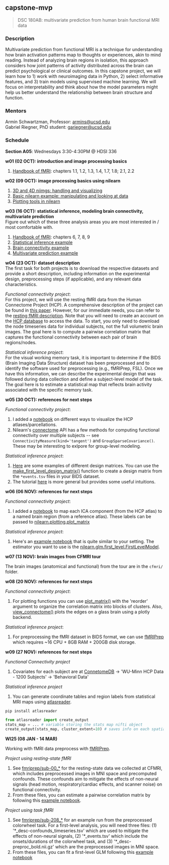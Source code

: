 ## capstone-mvp
> DSC 180AB: multivariate prediction from human brain functional MRI data

### Description
Multivariate prediction from functional MRI is a technique for understanding how brain activation patterns map to thoughts or experiences, akin to mind reading. Instead of analyzing brain regions in isolation, this approach considers how joint patterns of activity distributed across the brain can predict psychological or clinical outcomes. In this capstone project, we will learn how to 1) work with neuroimaging data in Python, 2) select informative features, and 3) train models using supervised machine learning. We will focus on interpretability and think about how the model parameters might help us better understand the relationship between brain structure and function.

### Mentors
Armin Schwartzman, Professor: armins@ucsd.edu  
Gabriel Riegner, PhD student: gariegner@ucsd.edu

### Schedule
**Section A05**: Wednesdays 3:30-4:30PM @ HDSI 336

**w01 (02 OCT): introduction and image processing basics**
1. [Handbook of fMRI](https://www.cs.mtsu.edu/~xyang/fMRIHandBook.pdf): chapters 1.1, 1.2, 1.3, 1.4, 1.7, 1.8; 2.1, 2.2

**w02 (09 OCT): image processing basics using nilearn**
1. [3D and 4D niimgs: handling and visualizing](https://nilearn.github.io/stable/auto_examples/00_tutorials/plot_3d_and_4d_niimg.html#sphx-glr-auto-examples-00-tutorials-plot-3d-and-4d-niimg-py)
2. [Basic nilearn example: manipulating and looking at data](https://nilearn.github.io/stable/auto_examples/00_tutorials/plot_nilearn_101.html#basic-nilearn-example-manipulating-and-looking-at-data)
3. [Plotting tools in nilearn](https://nilearn.github.io/stable/auto_examples/01_plotting/plot_demo_plotting.html)

**w03 (16 OCT): statistical inference, modeling brain connectivity, multivariate prediction**  
Figure out which of these three analysis areas you are most interested in / most comfortable with.
1. [Handbook of fMRI](https://www.cs.mtsu.edu/~xyang/fMRIHandBook.pdf): chapters 6, 7, 8, 9
2. [Statistical inference example](https://nilearn.github.io/stable/auto_examples/04_glm_first_level/plot_bids_features.html)
3. [Brain connectivity example](https://nilearn.github.io/stable/auto_examples/03_connectivity/plot_sphere_based_connectome.html)
4. [Multivariate prediction example](https://nilearn.github.io/stable/auto_examples/00_tutorials/plot_decoding_tutorial.html#sphx-glr-auto-examples-00-tutorials-plot-decoding-tutorial-py)

**w04 (23 OCT): dataset description**  
The first task for both projects is to download the respective datasets and provide a short description, including information on the experimental design, preprocessing steps (if applicable), and any relevant data characteristics. 

*Functional connectivity project*:  
For this project, we will use the resting fMRI data from the Human Connectome Project (HCP). A comprehensive description of the project can be found in [this paper](https://pmc.ncbi.nlm.nih.gov/articles/PMC3724347/). However, for our immediate needs, you can refer to the [resting fMRI description](https://www.humanconnectome.org/storage/app/media/documentation/s1200/HCP1200-DenseConnectome+PTN+Appendix-July2017.pdf). Note that you will need to create an account on the [HCP database](https://db.humanconnectome.org/app/template/Login.vm;jsessionid=67A8B8766DEEA4CF0597C483C9203BE2) to access the data. To start, you only need to download the node timeseries data for individual subjects, not the full volumetric brain images. The goal here is to compute a pairwise correlation matrix that captures the functional connectivity between each pair of brain regions/nodes.

*Statistical inference project*:  
For the visual working memory task, it is important to determine if the BIDS (Brain Imaging Data Structure) dataset has been preprocessed and to identify the software used for preprocessing (e.g., fMRIPrep, FSL). Once we have this information, we can describe the experimental design that was followed during data collection and define a subject-level model of the task. The goal here is to estimate a statistical map that reflects brain activity associated with the specific memory task.

**w05 (30 OCT): references for next steps**

*Functional connectivity project*:  
1. I added a [notebook](notebooks/nregions-100_hcp.ipynb) on different ways to visualize the HCP atlases/parcellations. 
2. Nilearn's [connectome](https://nilearn.github.io/stable/modules/connectome.html) API has a few methods for computing functional connectivity over multiple subjects -- see `ConnectivityMeasure(kind='tangent')` and `GroupSparseCovariance()`. These may be interesting to exlpore for group-level modeling.


*Statistical inference project*:  
1. [Here](https://nilearn.github.io/stable/auto_examples/04_glm_first_level/plot_design_matrix.html#examples-of-design-matrices) are some examples of different design matrices. You can use the [make_first_level_design_matrix()](https://nilearn.github.io/stable/modules/generated/nilearn.glm.first_level.make_first_level_design_matrix.html#nilearn.glm.first_level.make_first_level_design_matrix) function to create a design matrix from the `*events.tsv` files in your BIDS dataset.
2. The tutorial [here](https://nilearn.github.io/stable/glm/glm_intro.html) is more general but provides some useful intuitions.

**w06 (06 NOV): references for next steps**

*Functional connectivity project*:  
1. I added a [notebook](notebooks/nregions-100_atlasreader.ipynb) to map each ICA component (from the HCP atlas) to a named brain region (from a reference atlas). These labels can be passed to [nilearn.plotting.plot_matrix](https://nilearn.github.io/dev/modules/generated/nilearn.plotting.plot_matrix.html#nilearn.plotting.plot_matrix)

*Statistical inference project*:  
1. Here's an [example notebook](https://nilearn.github.io/dev/auto_examples/04_glm_first_level/plot_spm_multimodal_faces.html) that is quite similar to your setting. The estimator you want to use is the [nilearn.glm.first_level.FirstLevelModel](https://nilearn.github.io/dev/modules/generated/nilearn.glm.first_level.FirstLevelModel.html#nilearn.glm.first_level.FirstLevelModel).

**w07 (13 NOV): brain images from CFMRI tour**  

The brain images (anatomical and functional) from the tour are in the `cfmri/` folder.

**w08 (20 NOV): references for next steps**

*Functional connectivity project*:
1. For plotting functions you can use [plot_matrix()](https://nilearn.github.io/stable/modules/generated/nilearn.plotting.plot_matrix.html#nilearn.plotting.plot_matrix) with the 'reorder' argument to organize the correlation matrix into blocks of clusters. Also, [view_connectome()](https://nilearn.github.io/stable/modules/generated/nilearn.plotting.view_connectome.html#nilearn.plotting.view_connectome) plots the edges on a glass brain using a plotly backend.

*Statistical inference project*:  
1. For preprocessing the fMRI dataset in BIDS format, we can use [fMRIPrep](https://fmriprep.org/en/stable/index.html#) which requires ~16 CPU + 8GB RAM + 200GB disk storage. 

**w09 (27 NOV): references for next steps**

*Functional Connectivity project*
1. Covariates for each subject are at [ConnetomeDB](https://db.humanconnectome.org) -> 'WU-Minn HCP Data - 1200 Subjects' -> 'Behavioral Data'

*Statistical inference project*
1. You can generate coordinate tables and region labels from statistical MRI maps using [atlasreader](https://github.com/miykael/atlasreader). 

```
pip install atlasreader
```

```python
from atlasreader import create_output
stats_map = ... # variable storing the stats map nifti object
create_output(stats_map, cluster_extent=10) # saves info on each spatial cluster
```

**WI25 (08 JAN - 14 MAR)**  

Working with fMRI data preprocess with [fMRIPrep](https://fmriprep.org/en/stable/index.html).

*Project using resting-state fMRI*  
1. See [fmriprep/sub-00_*](./fmriprep/) for the resting-state data we collected at CFMRI, which includes preprocessed images in MNI space and precomputed confounds. These confounds aim to mitigate the effects of non-neural signals (head motion, respiratory/cardiac effects, and scanner noise) on functional connectivity.
2. From these files, you can estimate a pairwise correlation matrix by following this [example notebook](./notebooks/fmriprep-rest-example.ipynb).

*Project using task fMRI*  
1. See [fmriprep/sub-208_*](./fmriprep/) for an example run from the preprocessed colorwheel task. For a first-level analysis, you will need three files: (1) '\*_desc-confounds_timeseries.tsv' which are used to mitigate the effects of non-neural signals, (2) '\*_events.tsv' which include the onsets/durations of the colorwheel task, and (3) '\*_desc-preproc_bold.nii.gz' which are the preprocessed images in MNI space.
2. From these files, you can fit a first-level GLM following this [example notebook](./notebooks/fmriprep-task-example.ipynb)